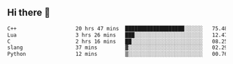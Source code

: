 ## Hi there 👋

<!--START_SECTION:waka-->

```txt
C++                   20 hrs 47 mins  ███████████████████░░░░░░   75.48 %
Lua                   3 hrs 26 mins   ███░░░░░░░░░░░░░░░░░░░░░░   12.47 %
C                     2 hrs 16 mins   ██░░░░░░░░░░░░░░░░░░░░░░░   08.25 %
slang                 37 mins         ▓░░░░░░░░░░░░░░░░░░░░░░░░   02.29 %
Python                12 mins         ▒░░░░░░░░░░░░░░░░░░░░░░░░   00.76 %
```

<!--END_SECTION:waka-->
